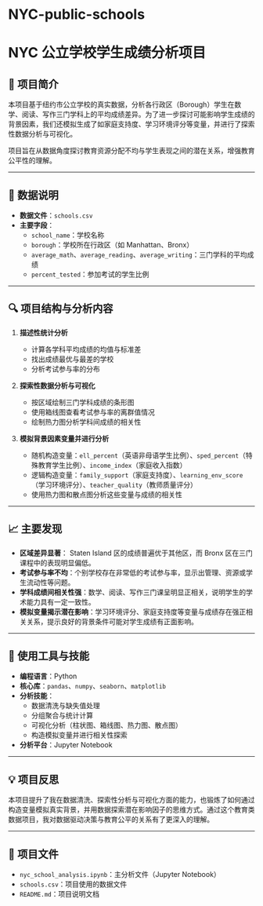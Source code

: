 # NYC-public-schools
#  NYC 公立学校学生成绩分析项目

## 📌 项目简介

本项目基于纽约市公立学校的真实数据，分析各行政区（Borough）学生在数学、阅读、写作三门学科上的平均成绩差异。为了进一步探讨可能影响学生成绩的背景因素，我们还模拟生成了如家庭支持度、学习环境评分等变量，并进行了探索性数据分析与可视化。

项目旨在从数据角度探讨教育资源分配不均与学生表现之间的潜在关系，增强教育公平性的理解。

---

## 📂 数据说明

- **数据文件**：`schools.csv`  
- **主要字段**：
  - `school_name`：学校名称  
  - `borough`：学校所在行政区（如 Manhattan、Bronx）  
  - `average_math`、`average_reading`、`average_writing`：三门学科的平均成绩  
  - `percent_tested`：参加考试的学生比例

---

## 🔍 项目结构与分析内容

1. **描述性统计分析**
   - 计算各学科平均成绩的均值与标准差  
   - 找出成绩最优与最差的学校  
   - 分析考试参与率的分布

2. **探索性数据分析与可视化**
   - 按区域绘制三门学科成绩的条形图  
   - 使用箱线图查看考试参与率的离群值情况  
   - 绘制热力图分析学科间成绩的相关性

3. **模拟背景因素变量并进行分析**
   - 随机构造变量：`ell_percent`（英语非母语学生比例）、`sped_percent`（特殊教育学生比例）、`income_index`（家庭收入指数）  
   - 逻辑构造变量：`family_support`（家庭支持度）、`learning_env_score`（学习环境评分）、`teacher_quality`（教师质量评分）  
   - 使用热力图和散点图分析这些变量与成绩的相关性

---

## 📈 主要发现

- **区域差异显著**： Staten Island 区的成绩普遍优于其他区，而 Bronx 区在三门课程中的表现明显偏低。
- **考试参与率不均**：个别学校存在非常低的考试参与率，显示出管理、资源或学生流动性等问题。
- **学科成绩间相关性强**：数学、阅读、写作三门课呈明显正相关，说明学生的学术能力具有一定一致性。
- **模拟变量揭示潜在影响**：学习环境评分、家庭支持度等变量与成绩存在强正相关关系，提示良好的背景条件可能对学生成绩有正面影响。

---

## 🧰 使用工具与技能

- **编程语言**：Python  
- **核心库**：`pandas`、`numpy`、`seaborn`、`matplotlib`  
- **分析技能**：
  - 数据清洗与缺失值处理  
  - 分组聚合与统计计算  
  - 可视化分析（柱状图、箱线图、热力图、散点图）  
  - 构造模拟变量并进行相关性探索  
- **分析平台**：Jupyter Notebook

---

## 💡 项目反思

本项目提升了我在数据清洗、探索性分析与可视化方面的能力，也锻炼了如何通过构造变量模拟真实背景，并用数据探索潜在影响因子的思维方式。通过这个教育类数据项目，我对数据驱动决策与教育公平的关系有了更深入的理解。

---

## 📎 项目文件

- `nyc_school_analysis.ipynb`：主分析文件（Jupyter Notebook）  
- `schools.csv`：项目使用的数据文件  
- `README.md`：项目说明文档

